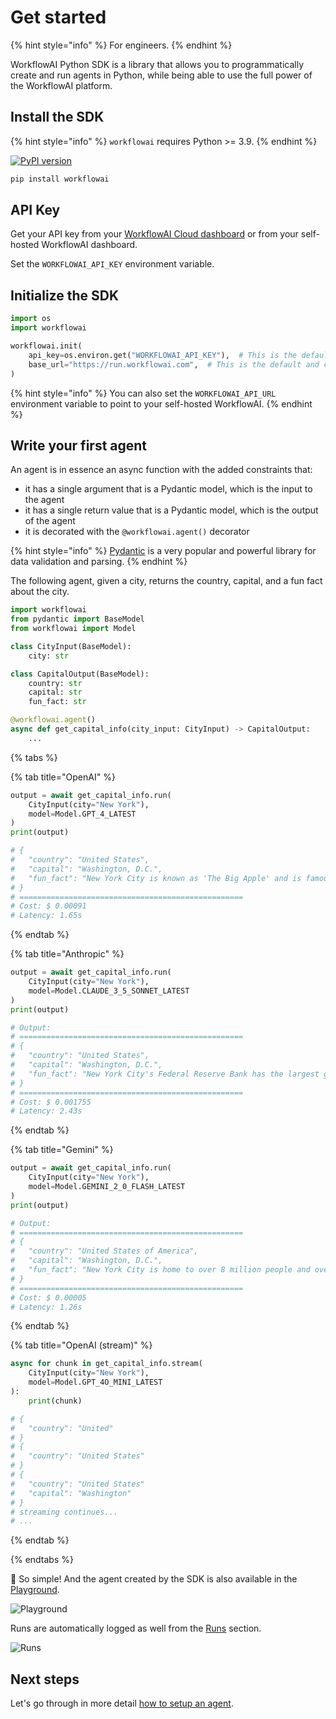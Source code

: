 # Get started

{% hint style="info" %}
For engineers.
{% endhint %}

WorkflowAI Python SDK is a library that allows you to programmatically create and run agents in Python, while being able to use the full power of the WorkflowAI platform.

## Install the SDK

{% hint style="info" %}
`workflowai` requires Python >= 3.9.
{% endhint %}

[![PyPI version](https://img.shields.io/pypi/v/workflowai.svg)](https://pypi.org/project/workflowai/)

```sh
pip install workflowai
```

## API Key

Get your API key from your [WorkflowAI Cloud dashboard](https://workflowai.com/organization/settings/api-keys) or from your self-hosted WorkflowAI dashboard.

Set the `WORKFLOWAI_API_KEY` environment variable.

## Initialize the SDK

```python
import os
import workflowai

workflowai.init(
    api_key=os.environ.get("WORKFLOWAI_API_KEY"),  # This is the default and can be omitted
    base_url="https://run.workflowai.com",  # This is the default and can be omitted
)
```

{% hint style="info" %}
You can also set the `WORKFLOWAI_API_URL` environment variable to point to your self-hosted WorkflowAI.
{% endhint %}

## Write your first agent

An agent is in essence an async function with the added constraints that:

- it has a single argument that is a Pydantic model, which is the input to the agent
- it has a single return value that is a Pydantic model, which is the output of the agent
- it is decorated with the `@workflowai.agent()` decorator

{% hint style="info" %}
[Pydantic](https://docs.pydantic.dev/latest/) is a very popular and powerful library for data validation and parsing.
{% endhint %}

The following agent, given a city, returns the country, capital, and a fun fact about the city.

```python
import workflowai
from pydantic import BaseModel
from workflowai import Model

class CityInput(BaseModel):
    city: str

class CapitalOutput(BaseModel):
    country: str
    capital: str 
    fun_fact: str

@workflowai.agent()
async def get_capital_info(city_input: CityInput) -> CapitalOutput:
    ...
```
{% tabs %}

{% tab title="OpenAI" %}
```python
output = await get_capital_info.run(
    CityInput(city="New York"), 
    model=Model.GPT_4_LATEST
)
print(output)

# {
#   "country": "United States",
#   "capital": "Washington, D.C.",
#   "fun_fact": "New York City is known as 'The Big Apple' and is famous for its cultural diversity and iconic landmarks like Times Square and Central Park."
# }
# ==================================================
# Cost: $ 0.00091
# Latency: 1.65s
```
{% endtab %}

{% tab title="Anthropic" %}
```python
output = await get_capital_info.run(
    CityInput(city="New York"),
    model=Model.CLAUDE_3_5_SONNET_LATEST
)
print(output)

# Output:
# ==================================================
# {
#   "country": "United States",
#   "capital": "Washington, D.C.",
#   "fun_fact": "New York City's Federal Reserve Bank has the largest gold storage in the world, containing approximately 7,000 tons of gold bullion stored 80 feet below street level."
# }
# ==================================================
# Cost: $ 0.001755
# Latency: 2.43s
```
{% endtab %}

{% tab title="Gemini" %}
```python
output = await get_capital_info.run(
    CityInput(city="New York"),
    model=Model.GEMINI_2_0_FLASH_LATEST
)
print(output)

# Output:
# ==================================================
# {
#   "country": "United States of America",
#   "capital": "Washington, D.C.",
#   "fun_fact": "New York City is home to over 8 million people and over 800 languages are spoken in New York City, making it the most linguistically diverse city in the world."
# }
# ==================================================
# Cost: $ 0.00005
# Latency: 1.26s
```
{% endtab %}

{% tab title="OpenAI (stream)" %}

```python
async for chunk in get_capital_info.stream(
    CityInput(city="New York"),
    model=Model.GPT_4O_MINI_LATEST
):
    print(chunk)

# {
#   "country": "United"
# }
# {
#   "country": "United States"
# }
# {
#   "country": "United States"
#   "capital": "Washington"
# }
# streaming continues...
# ...
```
{% endtab %}

{% endtabs %}

🌅 So simple! And the agent created by the SDK is also available in the [Playground](https://workflowai.com/docs/agents/get-capital-info).

![Playground](/docs/assets/images/playground/docs-capital-info.png)

Runs are automatically logged as well from the [Runs](https://workflowai.com/docs/agents/get-capital-info/1/runs?page=0) section.

![Runs](/docs/assets/images/runs/docs-capital-info.png)

## Next steps

Let's go through in more detail [how to setup an agent](./agent.md).

